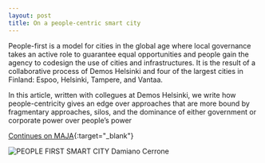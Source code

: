 ```yaml
---
layout: post
title: On a people-centric smart city
---
```


People-first is a model for cities in the global age where local governance takes an active role to guarantee equal opportunities and people gain the agency to codesign the use of cities and infrastructures. It is the result of a collaborative process of Demos Helsinki and four of the largest cities in Finland: Espoo, Helsinki, Tampere, and Vantaa.

In this article, written with collegues at Demos Helsinki, we write how people-centricity gives an edge over approaches that are more bound by fragmentary approaches, silos, and the dominance of either government or corporate power over people’s power


[Continues on MAJA](https://ajakirimaja.ee/en/demos-helsinki-human-centered-smart-cities/){:target="_blank"}


![PEOPLE FIRST SMART CITY Damiano Cerrone]({{site.baseurl}}/assets/images/2021-01-01-people_first_cities.jpeg)